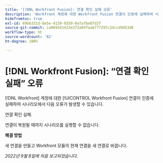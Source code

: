 ```yaml
---
title: '[!DNL Workfront Fusion]: 연결 확인 실패 오류'
description: 'Workfront 계정에 대한 Workfront Fusion 연결이 인증에 실패하여 시나리오에서 다음 오류가 발생할 수 있습니다. 연결 확인 실패'
hidefromtoc: true
exl-id: 89b6331d-8e5e-4139-9359-0afa7be07d2f
source-git-commit: ca969341423e373a94faa677729fc2dccd9453d6
workflow-type: ht
source-wordcount: '82'
ht-degree: 100%

---
```


# [!DNL Workfront Fusion]: “연결 확인 실패” 오류

<!--This article is live by request for the workaround-->

[!DNL Workfront] 계정에 대한 [!UICONTROL Workfront Fusion] 연결이 인증에 실패하여 시나리오에서 다음 오류가 발생할 수 있습니다.

연결 확인 실패.

연결이 복원될 때까지 시나리오를 실행할 수 없습니다.

**해결 방법**

새 연결을 만들고 Workfront 모듈의 현재 연결을 새 연결로 바꿉니다.

_2022년 9월 8일에 처음 보고되었습니다._
